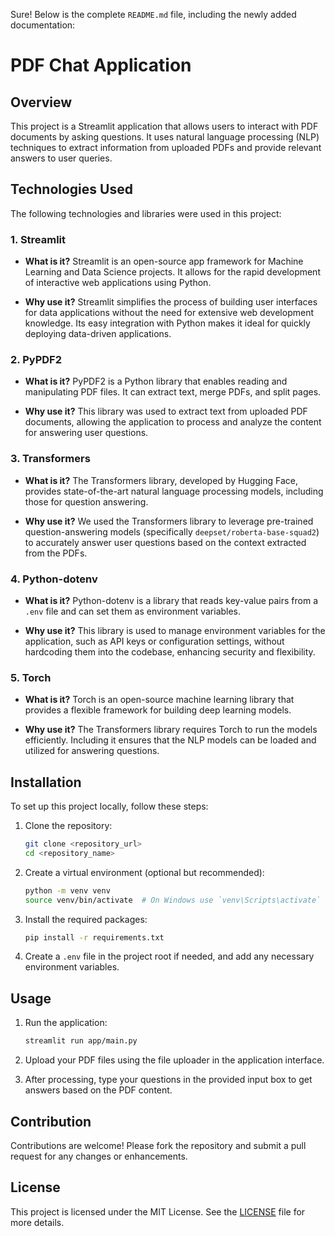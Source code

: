 Sure! Below is the complete `README.md` file, including the newly added documentation:


# PDF Chat Application

## Overview
This project is a Streamlit application that allows users to interact with PDF documents by asking questions. It uses natural language processing (NLP) techniques to extract information from uploaded PDFs and provide relevant answers to user queries.

## Technologies Used
The following technologies and libraries were used in this project:

### 1. Streamlit
- **What is it?**
  Streamlit is an open-source app framework for Machine Learning and Data Science projects. It allows for the rapid development of interactive web applications using Python.
  
- **Why use it?**
  Streamlit simplifies the process of building user interfaces for data applications without the need for extensive web development knowledge. Its easy integration with Python makes it ideal for quickly deploying data-driven applications.

### 2. PyPDF2
- **What is it?**
  PyPDF2 is a Python library that enables reading and manipulating PDF files. It can extract text, merge PDFs, and split pages.
  
- **Why use it?**
  This library was used to extract text from uploaded PDF documents, allowing the application to process and analyze the content for answering user questions.

### 3. Transformers
- **What is it?**
  The Transformers library, developed by Hugging Face, provides state-of-the-art natural language processing models, including those for question answering.
  
- **Why use it?**
  We used the Transformers library to leverage pre-trained question-answering models (specifically `deepset/roberta-base-squad2`) to accurately answer user questions based on the context extracted from the PDFs.

### 4. Python-dotenv
- **What is it?**
  Python-dotenv is a library that reads key-value pairs from a `.env` file and can set them as environment variables.
  
- **Why use it?**
  This library is used to manage environment variables for the application, such as API keys or configuration settings, without hardcoding them into the codebase, enhancing security and flexibility.

### 5. Torch
- **What is it?**
  Torch is an open-source machine learning library that provides a flexible framework for building deep learning models.
  
- **Why use it?**
  The Transformers library requires Torch to run the models efficiently. Including it ensures that the NLP models can be loaded and utilized for answering questions.

## Installation
To set up this project locally, follow these steps:

1. Clone the repository:
   ```bash
   git clone <repository_url>
   cd <repository_name>
   ```

2. Create a virtual environment (optional but recommended):
   ```bash
   python -m venv venv
   source venv/bin/activate  # On Windows use `venv\Scripts\activate`
   ```

3. Install the required packages:
   ```bash
   pip install -r requirements.txt
   ```

4. Create a `.env` file in the project root if needed, and add any necessary environment variables.

## Usage
1. Run the application:
   ```bash
   streamlit run app/main.py
   ```

2. Upload your PDF files using the file uploader in the application interface.

3. After processing, type your questions in the provided input box to get answers based on the PDF content.

## Contribution
Contributions are welcome! Please fork the repository and submit a pull request for any changes or enhancements.

## License
This project is licensed under the MIT License. See the [LICENSE](LICENSE) file for more details.





